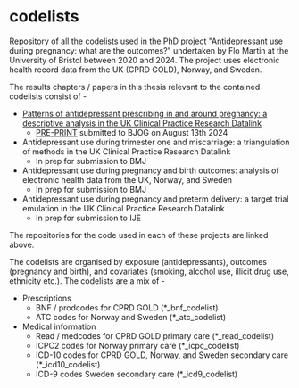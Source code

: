 # codelists
Repository of all the codelists used in the PhD project "Antidepressant use during pregnancy: what are the outcomes?" undertaken by Flo Martin at the University of Bristol between 2020 and 2024. The project uses electronic health record data from the UK (CPRD GOLD), Norway, and Sweden. 

The results chapters / papers in this thesis relevant to the contained codelists consist of -

- [Patterns of antidepressant prescribing in and around pregnancy: a descriptive analysis in the UK Clinical Practice Research Datalink](https://github.com/flozoemartin/Patterns)
    - [PRE-PRINT](https://doi.org/10.1101/2024.08.08.24311553) submitted to BJOG on August 13th 2024
- Antidepressant use during trimester one and miscarriage: a triangulation of methods in the UK Clinical Practice Research Datalink
    - In prep for submission to BMJ
- Antidepressant use during pregnancy and birth outcomes: analysis of electronic health data from the UK, Norway, and Sweden
    - In prep for submission to BMJ
- Antidepressant use during pregnancy and preterm delivery: a target trial emulation in the UK Clinical Practice Research Datalink
    - In prep for submission to IJE

The repositories for the code used in each of these projects are linked above.

The codelists are organised by exposure (antidepressants), outcomes (pregnancy and birth), and covariates (smoking, alcohol use, illicit drug use, ethnicity etc.). The codelists are a mix of -

- Prescriptions
    - BNF / prodcodes for CPRD GOLD (*_bnf_codelist)
    - ATC codes for Norway and Sweden (*_atc_codelist)
- Medical information
    - Read / medcodes for CPRD GOLD primary care (*_read_codelist)
    - ICPC2 codes for Norway primary care (*_icpc_codelist)
    - ICD-10 codes for CPRD GOLD, Norway, and Sweden secondary care (*_icd10_codelist)
    - ICD-9 codes Sweden secondary care (*_icd9_codelist)
